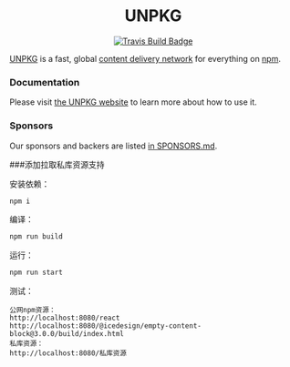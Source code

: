 <h1 align="center">UNPKG</h1>
<p align="center">
  <a title="Travis Build" href="https://travis-ci.org/mjackson/unpkg">
    <img alt="Travis Build Badge" src="https://img.shields.io/travis/mjackson/unpkg/master.svg?style=flat-square" />
  </a>
</p>

[UNPKG](https://unpkg.com) is a fast, global [content delivery network](https://en.wikipedia.org/wiki/Content_delivery_network) for everything on [npm](https://www.npmjs.com/).

### Documentation

Please visit [the UNPKG website](https://unpkg.com) to learn more about how to use it.

### Sponsors

Our sponsors and backers are listed [in SPONSORS.md](SPONSORS.md).

###添加拉取私库资源支持

安装依赖：

```js
npm i
```

编译：

```js
npm run build
```

运行：

```js
npm run start
```

测试：

```jx
公网npm资源：
http://localhost:8080/react
http://localhost:8080/@icedesign/empty-content-block@3.0.0/build/index.html
私库资源：
http://localhost:8080/私库资源
```

